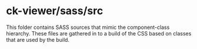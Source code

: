 # ck-viewer/sass/src

This folder contains SASS sources that mimic the component-class hierarchy. These files
are gathered in to a build of the CSS based on classes that are used by the build.
